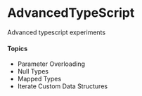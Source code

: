 # AdvancedTypeScript
Advanced typescript experiments

#### Topics
* Parameter Overloading
* Null Types
* Mapped Types
* Iterate Custom Data Structures
